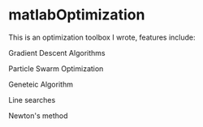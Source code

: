 # matlabOptimization
This is an optimization toolbox I wrote, features include:

Gradient Descent Algorithms

Particle Swarm Optimization

Geneteic Algorithm

Line searches

Newton's method
